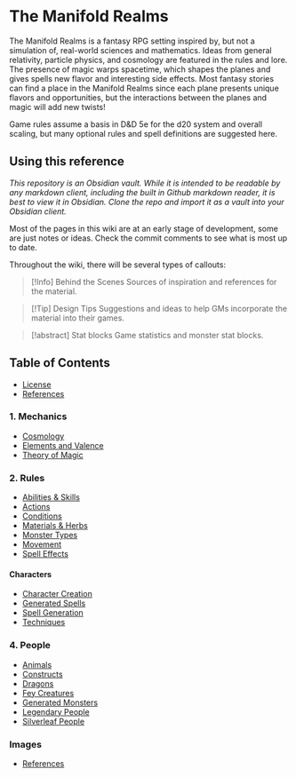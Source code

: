 # The Manifold Realms

The Manifold Realms is a fantasy RPG setting inspired by, but not a simulation of, real-world sciences and mathematics. Ideas from general relativity, particle physics, and cosmology are featured in the rules and lore. The presence of magic warps spacetime, which shapes the planes and gives spells new flavor and interesting side effects. Most fantasy stories can find a place in the Manifold Realms since each plane presents unique flavors and opportunities, but the interactions between the planes and magic will add new twists!

Game rules assume a basis in D&D 5e for the d20 system and overall scaling, but many optional rules and spell definitions are suggested here.
## Using this reference
*This repository is an Obsidian vault. While it is intended to be readable by any markdown client, including the built in Github markdown reader, it is best to view it in Obsidian. Clone the repo and import it as a vault into your Obsidian client.*

Most of the pages in this wiki are at an early stage of development, some are just notes or ideas. Check the commit comments to see what is most up to date. 

Throughout the wiki, there will be several types of callouts: 

> [!Info] Behind the Scenes
> Sources of inspiration and references for the material.

>[!Tip] Design Tips
>Suggestions and ideas to help GMs incorporate the material into their games.

> [!abstract] Stat blocks
> Game statistics and monster stat blocks.


## Table of Contents 
- [License](</License.md>)
- [References](</References.md>)
### 1. Mechanics
- [Cosmology](</1. Mechanics/Cosmology.md>)
- [Elements and Valence](<//1. Mechanics/Elements and Valence.md>)
- [Theory of Magic](</1. Mechanics/Theory of Magic.md>)
### 2. Rules
- [Abilities & Skills](</2. Rules/Abilities & Skills.md>)
- [Actions](</2. Rules/Actions.md>)
- [Conditions](</2. Rules/Conditions.md>)
- [Materials & Herbs](</2. Rules/Materials & Herbs.md>)
- [Monster Types](</2. Rules/Monster Types.md>)
- [Movement](</2. Rules/Movement.md>)
- [Spell Effects](</2. Rules/Spell Effects.md>)
#### Characters
- [Character Creation](</2. Rules/Characters/Character Creation.md>)
- [Generated Spells](</2. Rules/Characters/Generated Spells.md>)
- [Spell Generation](</2. Rules/Characters/Spell Generation.md>)
- [Techniques](</2. Rules/Characters/Techniques.md>)
### 4. People
- [Animals](</4. People/Animals.md>)
- [Constructs](</4. People/Constructs.md>)
- [Dragons](</4. People/Dragons.md>)
- [Fey Creatures](</4. People/Fey Creatures.md>)
- [Generated Monsters](</4. People/Generated Monsters.md>)
- [Legendary People](</4. People/Legendary People.md>)
- [Silverleaf People](</4. People/Silverleaf People.md>)
### Images
- [References](</Images/References.md>)
